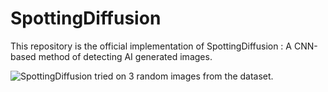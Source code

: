 # SpottingDiffusion

This repository is the official implementation of SpottingDiffusion : A CNN-based method of detecting AI generated images.

![SpottingDiffusion tried on 3 random images from the dataset.](https://i.imgur.com/aSPB4nS.png)
